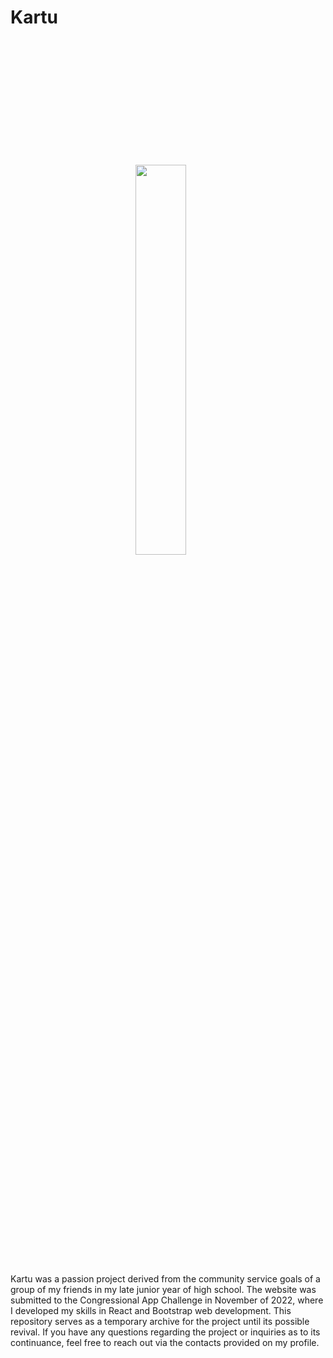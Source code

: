 # Kartu
<img src="https://i.imgur.com/zW8gqan.png" style="width: 40%;  margin: 200px;">

Kartu was a passion project derived from the community service goals of a group of my friends in my late junior year of high school. The website was submitted to the Congressional App Challenge in November of 2022, where I developed my skills in React and Bootstrap web development. This repository serves as a temporary archive for the project until its possible revival. If you have any questions regarding the project or inquiries as to its continuance, feel free to reach out via the contacts provided on my profile.
